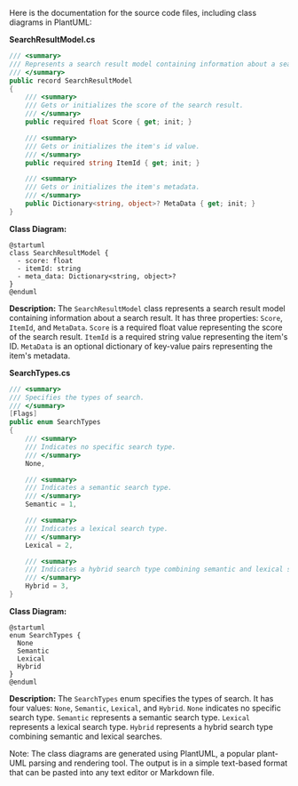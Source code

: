 Here is the documentation for the source code files, including class diagrams in PlantUML:

**SearchResultModel.cs**
```csharp
/// <summary>
/// Represents a search result model containing information about a search result.
/// </summary>
public record SearchResultModel
{
    /// <summary>
    /// Gets or initializes the score of the search result.
    /// </summary>
    public required float Score { get; init; }

    /// <summary>
    /// Gets or initializes the item's id value.
    /// </summary>
    public required string ItemId { get; init; }

    /// <summary>
    /// Gets or initializes the item's metadata.
    /// </summary>
    public Dictionary<string, object>? MetaData { get; init; }
}
```
**Class Diagram:**
```plantuml
@startuml
class SearchResultModel {
  - score: float
  - itemId: string
  - meta_data: Dictionary<string, object>?
}
@enduml
```
**Description:**
The `SearchResultModel` class represents a search result model containing information about a search result. It has three properties: `Score`, `ItemId`, and `MetaData`. `Score` is a required float value representing the score of the search result. `ItemId` is a required string value representing the item's ID. `MetaData` is an optional dictionary of key-value pairs representing the item's metadata.

**SearchTypes.cs**
```csharp
/// <summary>
/// Specifies the types of search.
/// </summary>
[Flags]
public enum SearchTypes
{
    /// <summary>
    /// Indicates no specific search type.
    /// </summary>
    None,

    /// <summary>
    /// Indicates a semantic search type.
    /// </summary>
    Semantic = 1,

    /// <summary>
    /// Indicates a lexical search type.
    /// </summary>
    Lexical = 2,

    /// <summary>
    /// Indicates a hybrid search type combining semantic and lexical searches.
    /// </summary>
    Hybrid = 3,
}
```
**Class Diagram:**
```plantuml
@startuml
enum SearchTypes {
  None
  Semantic
  Lexical
  Hybrid
}
@enduml
```
**Description:**
The `SearchTypes` enum specifies the types of search. It has four values: `None`, `Semantic`, `Lexical`, and `Hybrid`. `None` indicates no specific search type. `Semantic` represents a semantic search type. `Lexical` represents a lexical search type. `Hybrid` represents a hybrid search type combining semantic and lexical searches.

Note: The class diagrams are generated using PlantUML, a popular plant-UML parsing and rendering tool. The output is in a simple text-based format that can be pasted into any text editor or Markdown file.